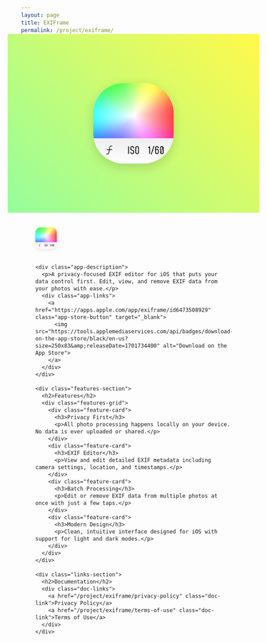 ```yaml
---
layout: page
title: EXIFrame
permalink: /project/exiframe/
---
```


<div class="project-container">
  <div class="project-hero">
    <div class="hero-gradient">
      <img src="/assets/images/exiframe/exifly-logo-light.png" alt="EXIFrame" class="app-icon">
    </div>
  </div>

  <div class="project-content">
    <div class="project-header">
      <img src="/assets/images/exiframe/exifly-logo-light.png" alt="EXIFrame" class="project-logo">
      <h1>EXIFrame</h1>
    </div>

    <div class="app-description">
      <p>A privacy-focused EXIF editor for iOS that puts your data control first. Edit, view, and remove EXIF data from your photos with ease.</p>
      <div class="app-links">
        <a href="https://apps.apple.com/app/exiframe/id6473508929" class="app-store-button" target="_blank">
          <img src="https://tools.applemediaservices.com/api/badges/download-on-the-app-store/black/en-us?size=250x83&amp;releaseDate=1701734400" alt="Download on the App Store">
        </a>
      </div>
    </div>

    <div class="features-section">
      <h2>Features</h2>
      <div class="features-grid">
        <div class="feature-card">
          <h3>Privacy First</h3>
          <p>All photo processing happens locally on your device. No data is ever uploaded or shared.</p>
        </div>
        <div class="feature-card">
          <h3>EXIF Editor</h3>
          <p>View and edit detailed EXIF metadata including camera settings, location, and timestamps.</p>
        </div>
        <div class="feature-card">
          <h3>Batch Processing</h3>
          <p>Edit or remove EXIF data from multiple photos at once with just a few taps.</p>
        </div>
        <div class="feature-card">
          <h3>Modern Design</h3>
          <p>Clean, intuitive interface designed for iOS with support for light and dark modes.</p>
        </div>
      </div>
    </div>

    <div class="links-section">
      <h2>Documentation</h2>
      <div class="doc-links">
        <a href="/project/exiframe/privacy-policy" class="doc-link">Privacy Policy</a>
        <a href="/project/exiframe/terms-of-use" class="doc-link">Terms of Use</a>
      </div>
    </div>
  </div>
</div>

<style>
.project-container {
  max-width: 1200px;
  margin: 0 auto;
  padding: 0;
}

.project-hero {
  position: relative;
  height: 400px;
  overflow: hidden;
  margin: -30px -30px 0;
}

.hero-gradient {
  position: absolute;
  top: 0;
  left: 0;
  right: 0;
  bottom: 0;
  background: linear-gradient(45deg, #00C9FF, #92FE9D, #FFF94C, #FF9A8B);
  background-size: 300% 300%;
  animation: gradientShift 15s ease infinite;
  display: flex;
  align-items: center;
  justify-content: center;
  padding: 2rem;
}

.app-icon {
  width: 180px;
  height: 180px;
  border-radius: 37.5%;
  background: #fff;
  box-shadow: 0 8px 24px rgba(0, 0, 0, 0.15);
  transition: transform 0.3s ease;
  object-fit: cover;
}

.app-icon:hover {
  transform: scale(1.05);
}

.project-header {
  display: flex;
  align-items: center;
  gap: 1rem;
  margin: 2rem 0;
}

.project-logo {
  width: 48px;
  height: 48px;
  border-radius: 12px;
  object-fit: cover;
  box-shadow: 0 2px 8px rgba(0, 0, 0, 0.1);
}

.project-content {
  padding: 0 2rem 2rem;
}

.project-content h1 {
  font-size: 2.5rem;
  margin: 0;
  background: linear-gradient(120deg, var(--primary-color), #92FE9D);
  -webkit-background-clip: text;
  -webkit-text-fill-color: transparent;
}

.app-description {
  margin-bottom: 3rem;
}

.app-description p {
  font-size: 1.2rem;
  line-height: 1.6;
  color: var(--text-color);
  margin-bottom: 2rem;
}

.app-links {
  display: flex;
  gap: 1rem;
  align-items: center;
}

.app-store-button {
  display: inline-block;
  transition: transform 0.3s ease;
}

.app-store-button:hover {
  transform: translateY(-2px);
}

.app-store-button img {
  height: 40px;
  width: auto;
}

.features-section {
  margin-bottom: 3rem;
}

.features-section h2 {
  font-size: 2rem;
  margin-bottom: 2rem;
  background: linear-gradient(120deg, var(--primary-color), #92FE9D);
  -webkit-background-clip: text;
  -webkit-text-fill-color: transparent;
}

.features-grid {
  display: grid;
  grid-template-columns: repeat(auto-fit, minmax(250px, 1fr));
  gap: 2rem;
}

.feature-card {
  background: var(--card-background);
  padding: 1.5rem;
  border-radius: 16px;
  box-shadow: var(--card-shadow);
  transition: transform 0.3s ease, box-shadow 0.3s ease;
}

.feature-card:hover {
  transform: translateY(-4px);
  box-shadow: var(--hover-shadow);
}

.feature-card h3 {
  font-size: 1.2rem;
  margin-bottom: 1rem;
  color: var(--primary-color);
}

.feature-card p {
  color: var(--text-color);
  line-height: 1.6;
}

.links-section {
  margin-top: 4rem;
}

.links-section h2 {
  font-size: 2rem;
  margin-bottom: 2rem;
  background: linear-gradient(120deg, var(--primary-color), #92FE9D);
  -webkit-background-clip: text;
  -webkit-text-fill-color: transparent;
}

.doc-links {
  display: flex;
  gap: 1rem;
}

.doc-link {
  display: inline-block;
  padding: 0.8rem 1.6rem;
  background: var(--primary-color);
  color: white;
  text-decoration: none;
  border-radius: 12px;
  font-weight: 500;
  transition: all 0.3s ease;
}

.doc-link:hover {
  opacity: 0.9;
  transform: translateY(-2px);
}

@keyframes gradientShift {
  0% {
    background-position: 0% 50%;
  }
  50% {
    background-position: 100% 50%;
  }
  100% {
    background-position: 0% 50%;
  }
}

@media (max-width: 768px) {
  .project-hero {
    height: 300px;
    margin: -20px -20px 0;
  }

  .app-icon {
    width: 140px;
    height: 140px;
  }

  .project-logo {
    width: 40px;
    height: 40px;
  }

  .project-content {
    padding: 0 1.5rem 1.5rem;
  }

  .project-content h1 {
    font-size: 2rem;
  }

  .features-grid {
    grid-template-columns: 1fr;
    gap: 1rem;
  }

  .doc-links {
    flex-direction: column;
  }

  .doc-link {
    text-align: center;
  }
}
</style> 